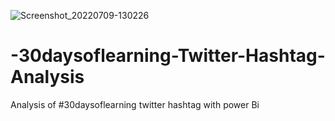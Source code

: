 ![Screenshot_20220709-130226](https://user-images.githubusercontent.com/107176991/178150802-b94a0430-1bb4-4d15-8ff5-cb1caf514762.png)

# -30daysoflearning-Twitter-Hashtag-Analysis
Analysis of #30daysoflearning twitter hashtag with power Bi
